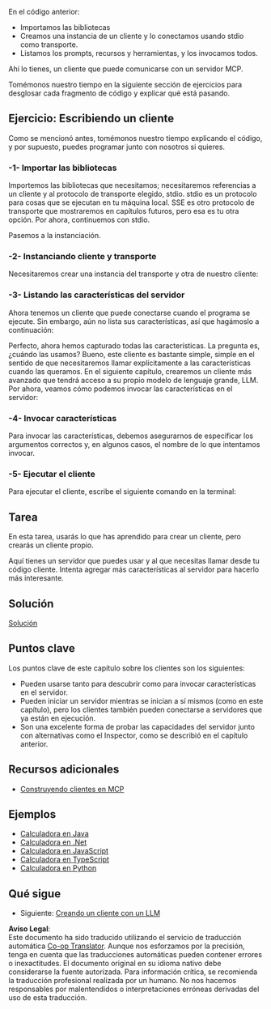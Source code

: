 <!--
CO_OP_TRANSLATOR_METADATA:
{
  "original_hash": "a9c3ca25df37dbb4c1518174fc415ce1",
  "translation_date": "2025-05-16T15:24:06+00:00",
  "source_file": "03-GettingStarted/02-client/README.md",
  "language_code": "es"
}
-->
En el código anterior:

- Importamos las bibliotecas
- Creamos una instancia de un cliente y lo conectamos usando stdio como transporte.
- Listamos los prompts, recursos y herramientas, y los invocamos todos.

Ahí lo tienes, un cliente que puede comunicarse con un servidor MCP.

Tomémonos nuestro tiempo en la siguiente sección de ejercicios para desglosar cada fragmento de código y explicar qué está pasando.

## Ejercicio: Escribiendo un cliente

Como se mencionó antes, tomémonos nuestro tiempo explicando el código, y por supuesto, puedes programar junto con nosotros si quieres.

### -1- Importar las bibliotecas

Importemos las bibliotecas que necesitamos; necesitaremos referencias a un cliente y al protocolo de transporte elegido, stdio. stdio es un protocolo para cosas que se ejecutan en tu máquina local. SSE es otro protocolo de transporte que mostraremos en capítulos futuros, pero esa es tu otra opción. Por ahora, continuemos con stdio.

Pasemos a la instanciación.

### -2- Instanciando cliente y transporte

Necesitaremos crear una instancia del transporte y otra de nuestro cliente:

### -3- Listando las características del servidor

Ahora tenemos un cliente que puede conectarse cuando el programa se ejecute. Sin embargo, aún no lista sus características, así que hagámoslo a continuación:

Perfecto, ahora hemos capturado todas las características. La pregunta es, ¿cuándo las usamos? Bueno, este cliente es bastante simple, simple en el sentido de que necesitaremos llamar explícitamente a las características cuando las queramos. En el siguiente capítulo, crearemos un cliente más avanzado que tendrá acceso a su propio modelo de lenguaje grande, LLM. Por ahora, veamos cómo podemos invocar las características en el servidor:

### -4- Invocar características

Para invocar las características, debemos asegurarnos de especificar los argumentos correctos y, en algunos casos, el nombre de lo que intentamos invocar.

### -5- Ejecutar el cliente

Para ejecutar el cliente, escribe el siguiente comando en la terminal:

## Tarea

En esta tarea, usarás lo que has aprendido para crear un cliente, pero crearás un cliente propio.

Aquí tienes un servidor que puedes usar y al que necesitas llamar desde tu código cliente. Intenta agregar más características al servidor para hacerlo más interesante.

## Solución

[Solución](./solution/README.md)

## Puntos clave

Los puntos clave de este capítulo sobre los clientes son los siguientes:

- Pueden usarse tanto para descubrir como para invocar características en el servidor.
- Pueden iniciar un servidor mientras se inician a sí mismos (como en este capítulo), pero los clientes también pueden conectarse a servidores que ya están en ejecución.
- Son una excelente forma de probar las capacidades del servidor junto con alternativas como el Inspector, como se describió en el capítulo anterior.

## Recursos adicionales

- [Construyendo clientes en MCP](https://modelcontextprotocol.io/quickstart/client)

## Ejemplos

- [Calculadora en Java](../samples/java/calculator/README.md)
- [Calculadora en .Net](../../../../03-GettingStarted/samples/csharp)
- [Calculadora en JavaScript](../samples/javascript/README.md)
- [Calculadora en TypeScript](../samples/typescript/README.md)
- [Calculadora en Python](../../../../03-GettingStarted/samples/python)

## Qué sigue

- Siguiente: [Creando un cliente con un LLM](/03-GettingStarted/03-llm-client/README.md)

**Aviso Legal**:  
Este documento ha sido traducido utilizando el servicio de traducción automática [Co-op Translator](https://github.com/Azure/co-op-translator). Aunque nos esforzamos por la precisión, tenga en cuenta que las traducciones automáticas pueden contener errores o inexactitudes. El documento original en su idioma nativo debe considerarse la fuente autorizada. Para información crítica, se recomienda la traducción profesional realizada por un humano. No nos hacemos responsables por malentendidos o interpretaciones erróneas derivadas del uso de esta traducción.